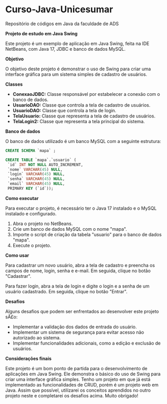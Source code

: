 # Curso-Java-Unicesumar
Repositório de códigos em Java da faculdade de ADS

**Projeto de estudo em Java Swing**

Este projeto é um exemplo de aplicação em Java Swing, feita na IDE NetBeans, com Java 17, JDBC e banco de dados MySQL.

**Objetivo**

O objetivo deste projeto é demonstrar o uso de Swing para criar uma interface gráfica para um sistema simples de cadastro de usuários.

**Classes**

* **ConexaoJDBC:** Classe responsável por estabelecer a conexão com o banco de dados.
* **UsuarioDAO:** Classe que controla a tela de cadastro de usuários.
* **UsuarioDAO:** Classe que controla a tela de login.
* **TelaUsuario:** Classe que representa a tela de cadastro de usuários.
* **TelaLogin2:** Classe que representa a tela principal do sistema.

**Banco de dados**

O banco de dados utilizado é um banco MySQL com a seguinte estrutura:

```sql
CREATE SCHEMA `mapa` ;

CREATE TABLE `mapa`.`usuario` (
 `id` INT NOT NULL AUTO_INCREMENT,
 `nome` VARCHAR(45) NULL,
 `login` VARCHAR(45) NULL,
 `senha` VARCHAR(45) NULL,
 `email` VARCHAR(45) NULL,
 PRIMARY KEY (`id`));
```

**Como executar**

Para executar o projeto, é necessário ter o Java 17 instalado e o MySQL instalado e configurado.

1. Abra o projeto no NetBeans.
2. Crie um banco de dados MySQL com o nome "mapa".
3. Importe o script de criação da tabela "usuario" para o banco de dados "mapa".
4. Execute o projeto.

**Como usar**

Para cadastrar um novo usuário, abra a tela de cadastro e preencha os campos de nome, login, senha e e-mail. Em seguida, clique no botão "Cadastrar".

Para fazer login, abra a tela de login e digite o login e a senha de um usuário cadastrado. Em seguida, clique no botão "Entrar".

**Desafios**

Alguns desafios que podem ser enfrentados ao desenvolver este projeto sÃ£o:

* Implementar a validação dos dados de entrada do usuário.
* Implementar um sistema de segurança para evitar acesso não autorizado ao sistema.
* Implementar funcionalidades adicionais, como a edição e exclusão de usuários.

**Considerações finais**

Este projeto é um bom ponto de partida para o desenvolvimento de aplicações em Java Swing. Ele demonstra o básico do uso de Swing para criar uma interface gráfica simples.
Tenho um projeto em que já está implementado as funcionalidades de CRUD, porém é um projeto web em Java.
Assim que possível, utilizarei os conceitos aprendidos no outro projeto neste e completarei os desafios acima.
Muito obrigado!
